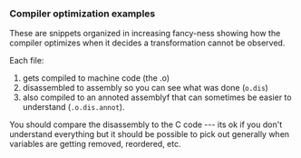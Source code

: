 ### Compiler optimization examples

These are snippets organized in increasing fancy-ness showing how the
compiler optimizes when it decides a transformation cannot be observed.

Each file:
  1. gets compiled to machine code (the .o)
  2. disassembled to assembly so you can see what was done (`o.dis`)
  3. also compiled to an annoted assemblyf that can sometimes be
     easier to understand (`.o.dis.annot`).   

You should compare the disassembly to the C code --- its ok if you 
don't understand everything but it should be possible to pick out 
generally when variables are getting removed, reordered, etc.
